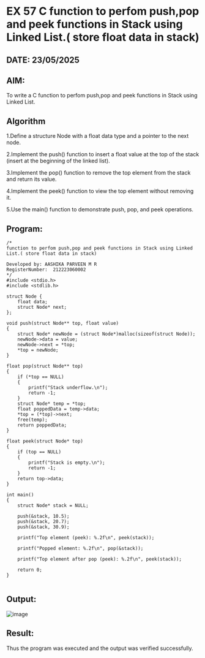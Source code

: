 # EX 57 C function to perfom push,pop and peek functions in Stack using Linked List.( store float data in stack)
## DATE: 23/05/2025
## AIM:
To write a C function to perfom push,pop and peek functions in Stack using Linked List.

## Algorithm
1.Define a structure Node with a float data type and a pointer to the next node.

2.Implement the push() function to insert a float value at the top of the stack (insert at the beginning of the linked list).

3.Implement the pop() function to remove the top element from the stack and return its value.

4.Implement the peek() function to view the top element without removing it.

5.Use the main() function to demonstrate push, pop, and peek operations.

## Program:
```
/*
function to perfom push,pop and peek functions in Stack using Linked List.( store float data in stack)

Developed by: AASHIKA PARVEEN M R
RegisterNumber:  212223060002
*/
#include <stdio.h>
#include <stdlib.h>

struct Node {
    float data;
    struct Node* next;
};

void push(struct Node** top, float value)
{
    struct Node* newNode = (struct Node*)malloc(sizeof(struct Node));
    newNode->data = value;
    newNode->next = *top;
    *top = newNode;
}

float pop(struct Node** top)
{
    if (*top == NULL)
    {
        printf("Stack underflow.\n");
        return -1;
    }
    struct Node* temp = *top;
    float poppedData = temp->data;
    *top = (*top)->next;
    free(temp);
    return poppedData;
}

float peek(struct Node* top)
{
    if (top == NULL)
    {
        printf("Stack is empty.\n");
        return -1;
    }
    return top->data;
}

int main()
{
    struct Node* stack = NULL;

    push(&stack, 10.5);
    push(&stack, 20.7);
    push(&stack, 30.9);
    
    printf("Top element (peek): %.2f\n", peek(stack));

    printf("Popped element: %.2f\n", pop(&stack));
    
    printf("Top element after pop (peek): %.2f\n", peek(stack));

    return 0;
}


```

## Output:

![image](https://github.com/user-attachments/assets/245df9d7-8106-4860-9fe8-a8499826f720)


## Result:
Thus the program was executed and the output was verified successfully.

